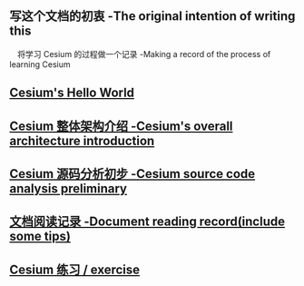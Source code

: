 
## 写这个文档的初衷 -The original intention of writing this
&emsp;将学习 Cesium 的过程做一个记录  -Making a record of the process of learning Cesium
## [Cesium's Hello World](cesium_summary/Cesium_start.md)

## [Cesium 整体架构介绍 -Cesium's overall architecture introduction](cesium_summary/Cesium_architecture.md)

## [Cesium 源码分析初步 -Cesium source code analysis preliminary](cesium_miniature/index.md)
<!-- ## [Cesium 源码分析初步](Cesiumm_sourceCode_analyse.md) -->

## [文档阅读记录 -Document reading record(include some tips)](cesium_tutorial/READEME.md)

## [Cesium 练习 / exercise ](cesium_exercise/README.md)
